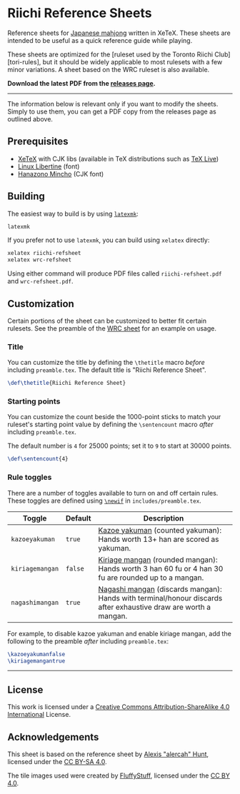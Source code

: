 # Riichi Reference Sheets

Reference sheets for [Japanese mahjong][] written in XeTeX.
These sheets are intended to be useful as a quick reference guide while playing.

These sheets are optimized for the [ruleset used by the Toronto Riichi Club][tori-rules],
but it should be widely applicable to most rulesets with a few minor variations.
A sheet based on the WRC ruleset is also available.

**Download the latest PDF from the [releases page][releases].**

[Japanese mahjong]: http://arcturus.su/wiki/Japanese_mahjong
[tor-rules]: https://www.torontoriichi.club/rules/
[releases]: https://github.com/toronto-riichi-club/reference-sheet/releases

* * *

The information below is relevant only if you want to modify the sheets.
Simply to use them, you can get a PDF copy from the releases page as outlined above.

## Prerequisites

* [XeTeX](https://ctan.org/pkg/xetex) with CJK libs (available in TeX distributions such as [TeX Live](https://www.tug.org/texlive/))
* [Linux Libertine](http://libertine-fonts.org/) (font)
* [Hanazono Mincho](https://www.freejapanesefont.com/hanazono-mincho-%E8%8A%B1%E5%9C%92%E6%98%8E%E6%9C%9D/) (CJK font)

## Building

The easiest way to build is by using [`latexmk`](https://mg.readthedocs.io/latexmk.html):

```sh
latexmk
```

If you prefer not to use `latexmk`, you can build using `xelatex` directly:

```sh
xelatex riichi-refsheet
xelatex wrc-refsheet
```

Using either command will produce PDF files called `riichi-refsheet.pdf` and `wrc-refsheet.pdf`.

## Customization

Certain portions of the sheet can be customized to better fit certain rulesets.
See the preamble of the [WRC sheet][] for an example on usage.

[WRC sheet]: ./wrc-refsheet.tex

### Title

You can customize the title by defining the `\thetitle` macro _before_ including `preamble.tex`.
The default title is "Riichi Reference Sheet".

```tex
\def\thetitle{Riichi Reference Sheet}
```

### Starting points

You can customize the count beside the 1000-point sticks to match your ruleset's starting point value
by defining the `\sentencount` macro _after_ including `preamble.tex`.

The default number is `4` for 25000 points; set it to `9` to start at 30000 points.

```tex
\def\sentencount{4}
```

### Rule toggles

There are a number of toggles available to turn on and off certain rules.
These toggles are defined using [`\newif`][newif] in `includes/preamble.tex`.

| Toggle | Default | Description |
| ------ | ------- | ----------- |
| `kazoeyakuman`  | `true`  | [Kazoe yakuman][] (counted yakuman): Hands worth 13+ han are scored as yakuman. |
| `kiriagemangan` | `false` | [Kiriage mangan][] (rounded mangan): Hands worth 3 han 60 fu or 4 han 30 fu are rounded up to a mangan. |
| `nagashimangan` | `true`  | [Nagashi mangan][] (discards mangan): Hands with terminal/honour discards after exhaustive draw are worth a mangan. |

For example, to disable kazoe yakuman and enable kiriage mangan,
add the following to the preamble _after_ including `preamble.tex`:

```tex
\kazoeyakumanfalse
\kiriagemangantrue
```

[newif]: https://tex.stackexchange.com/a/5896
[Kazoe yakuman]: http://arcturus.su/wiki/Kazoe_yakuman
[Kiriage mangan]: http://arcturus.su/wiki/Scoring_table#Kiriage_mangan
[Nagashi mangan]: http://arcturus.su/wiki/Nagashi_mangan

* * *

## License

This work is licensed under a [Creative Commons Attribution-ShareAlike 4.0 International][CC BY-SA 4.0] License.

## Acknowledgements

This sheet is based on the reference sheet by [Alexis "alercah" Hunt][alercah], licensed under the [CC BY-SA 4.0][].

The tile images used were created by [FluffyStuff][], licensed under the [CC BY 4.0][].

[alercah]: https://csclub.uwaterloo.ca/~aechunt/ref-wrc.pdf
[FluffyStuff]: https://github.com/FluffyStuff/riichi-mahjong-tiles
[CC BY-SA 4.0]: https://creativecommons.org/licenses/by-sa/4.0/
[CC BY 4.0]: https://creativecommons.org/licenses/by/4.0/
